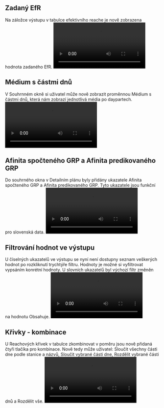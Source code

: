 ﻿---
categories: [fenix]
layout: fenix
---
## Zadaný EfR
Na záložce výstupu v tabulce efektivního reache je nově zobrazena hodnota zadaného EfR. 
<video src="{{site.url}}/data/hodnotaEFR.mp4" type="video/mp4" controls></video>

## Médium s částmi dnů 
V Souhrnném okně si uživatel může nově zobrazit proměnnou Médium s částmi dnů, která nám zobrazí jednotlivá média po daypartech. 
<video src="{{site.url}}/data/mediumcastidnu.mp4" type="video/mp4" controls></video>

## Afinita spočteného GRP a Afinita predikovaného GRP 
Do souhrného okna v Detailním plánu byly přidány ukazatele Afinita spočteného GRP a Afinita predikovaného GRP.
Tyto ukazatele jsou funkční pro slovenská data.
<video src="{{site.url}}/data/afinita.mp4" type="video/mp4" controls></video>

## Filtrování hodnot ve výstupu 
U číselných ukazatelů ve výstupu se nyní není dostupny seznam veškerých hodnot po rozkliknutí trychtýře filtru. 
Hodnoty je možné si vyfiltrovat vypsáním konrétní hodnoty. U slovních ukazatelů byl výchozí filtr změněn na hodnotu Obsahuje.
<video src="{{site.url}}/data/filtry.mp4" type="video/mp4" controls></video>

## Křivky - kombinace 
U Reachových křivek v tabulce zkombinovat v poměru jsou nově přidaná čtyři tlačíka pro kombinace.
Nově tedy může uživatel: Sloučit všechny části dne podle stanice a názvů, Sloučit vybrané části dne, Rozdělit vybrané části dnů a Rozdělit vše.
<video src="{{site.url}}/data/krivky_rozdeleni.mp4" type="video/mp4" controls></video>
